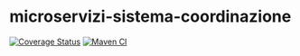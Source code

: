 # microservizi-sistema-coordinazione

[![Coverage Status](https://coveralls.io/repos/github/SWEasabi/microservizi-sistema-coordinazione/badge.svg?branch=main)](https://coveralls.io/github/SWEasabi/microservizi-sistema-coordinazione?branch=main)
[![Maven CI](https://github.com/SWEasabi/microservizi-sistema-coordinazione/actions/workflows/maven.yml/badge.svg)](https://github.com/SWEasabi/microservizi-sistema-coordinazione/actions/workflows/maven.yml)
